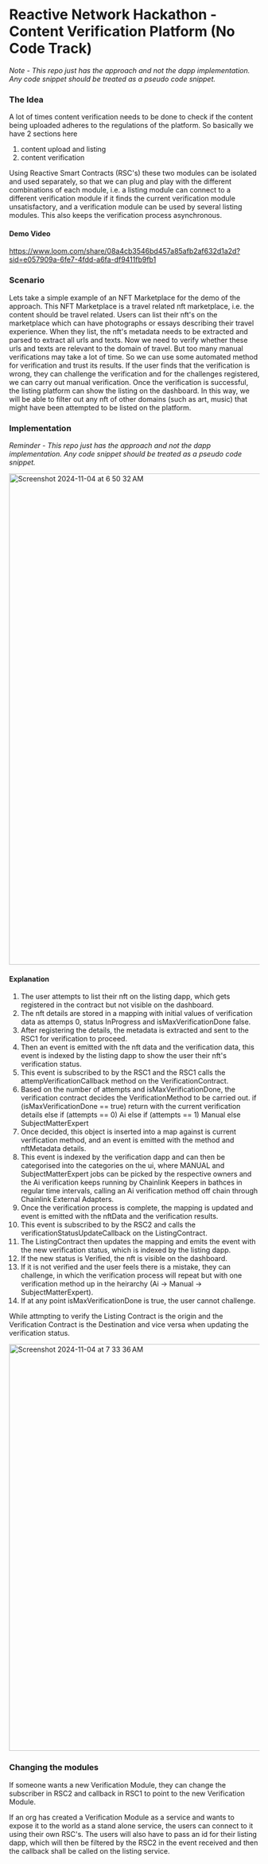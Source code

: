 # Reactive Network Hackathon - Content Verification Platform (No Code Track)

_Note - This repo just has the approach and not the dapp implementation. Any code snippet should be treated as a pseudo code snippet._


### The Idea

A lot of times content verification needs to be done to check if the content being uploaded adheres to the regulations of the platform. So basically we have 2 sections here
1) content upload and listing
2) content verification

Using Reactive Smart Contracts (RSC's) these two modules can be isolated and used separately, so that we can plug and play with the different combinations of each module, i.e. a listing module can connect to a different verification module if it finds the current verification module unsatisfactory, and a verification module can be used by several listing modules. This also keeps the verification process asynchronous.

#### Demo Video
https://www.loom.com/share/08a4cb3546bd457a85afb2af632d1a2d?sid=e057909a-6fe7-4fdd-a6fa-df9411fb9fb1

### Scenario

Lets take a simple example of an NFT Marketplace for the demo of the approach. This NFT Marketplace is a travel related nft marketplace, i.e. the content should be travel related. Users can list their nft's on the marketplace which can have photographs or essays describing their travel experience. When they list, the nft's metadata needs to be extracted and parsed to extract all urls and texts. Now we need to verify whether these urls and texts are relevant to the domain of travel.
But too many manual verifications may take a lot of time. So we can use some automated method for verification and trust its results. If the user finds that the verification is wrong, they can challenge the verification and for the challenges registered, we can carry out manual verification.
Once the verification is successful, the listing platform can show the listing on the dashboard. In this way, we will be able to filter out any nft of other domains (such as art, music) that might have been attempted to be listed on the platform.


### Implementation

_Reminder - This repo just has the approach and not the dapp implementation. Any code snippet should be treated as a pseudo code snippet._

<img width="988" alt="Screenshot 2024-11-04 at 6 50 32 AM" src="https://github.com/user-attachments/assets/48d827b5-8a7c-4387-b8ea-588848dee2a5">

#### Explanation
1. The user attempts to list their nft on the listing dapp, which gets registered in the contract but not visible on the dashboard.
2. The nft details are stored in a mapping with initial values of verification data as attemps 0, status InProgress and isMaxVerificationDone false.
3. After registering the details, the metadata is extracted and sent to the RSC1 for verification to proceed.
4. Then an event is emitted with the nft data and the verification data, this event is indexed by the listing dapp to show the user their nft's verification status.
5. This event is subscribed to by the RSC1 and the RSC1 calls the attempVerificationCallback method on the VerificationContract.
6. Based on the number of attempts and isMaxVerificationDone, the verification contract decides the VerificationMethod to be carried out.
   if (isMaxVerificationDone == true) return with the current verification details
   else if (attempts == 0) Ai
   else if (attempts == 1) Manual
   else SubjectMatterExpert
7. Once decided, this object is inserted into a map against is current verification method, and an event is emitted with the method and nftMetadata details.
8. This event is indexed by the verification dapp and can then be categorised into the categories on the ui, where MANUAL and SubjectMatterExpert jobs can be picked by the respective owners and the Ai verification keeps running by Chainlink Keepers in bathces in regular time intervals, calling an Ai verification method off chain through Chainlink External Adapters.
9. Once the verification process is complete, the mapping is updated and event is emitted with the nftData and the verification results.
10. This event is subscribed to by the RSC2 and calls the verificationStatusUpdateCallback on the ListingContract.
11. The ListingContract then updates the mapping and emits the event with the new verification status, which is indexed by the listing dapp.
12. If the new status is Verified, the nft is visible on the dashboard.
13. If it is not verified and the user feels there is a mistake, they can challenge, in which the verification process will repeat but with one verification method up in the heirarchy (Ai -> Manual -> SubjectMatterExpert).
14. If at any point isMaxVerificationDone is true, the user cannot challenge.

While attmpting to verify the Listing Contract is the origin and the Verification Contract is the Destination and vice versa when updating the verification status.

<img width="818" alt="Screenshot 2024-11-04 at 7 33 36 AM" src="https://github.com/user-attachments/assets/1e28480b-ba28-427b-907f-eb65ca70859d">

### Changing the modules
If someone wants a new Verification Module, they can change the subscriber in RSC2 and callback in RSC1 to point to the new Verification Module.

If an org has created a Verification Module as a service and wants to expose it to the world as a stand alone service, the users can connect to it using their own RSC's. The users will also have to pass an id for their listing dapp, which will then be filtered by the RSC2 in the event received and then the callback shall be called on the listing service.



